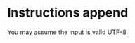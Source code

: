 # Instructions append

You may assume the input is valid [UTF-8][utf-8].

[utf-8]: https://en.wikipedia.org/wiki/UTF-8
